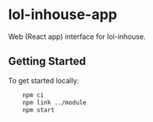 # lol-inhouse-app

Web (React app) interface for lol-inhouse.

## Getting Started

To get started locally:
```bash
    npm ci
    npm link ../module
    npm start
```